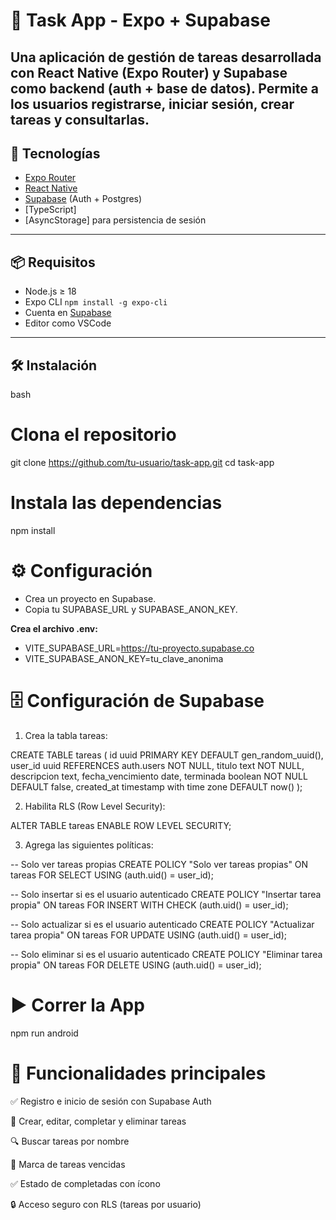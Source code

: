 # 📱 Task App - Expo + Supabase

Una aplicación de gestión de tareas desarrollada con **React Native (Expo Router)** y **Supabase** como backend (auth + base de datos). Permite a los usuarios registrarse, iniciar sesión, crear tareas y consultarlas.
---

## 🚀 Tecnologías

- [Expo Router](https://expo.dev/router)
- [React Native](https://reactnative.dev/)
- [Supabase](https://supabase.com/) (Auth + Postgres)
- [TypeScript]
- [AsyncStorage] para persistencia de sesión

---

## 📦 Requisitos

- Node.js ≥ 18
- Expo CLI `npm install -g expo-cli`
- Cuenta en [Supabase](https://supabase.com/)
- Editor como VSCode

---

## 🛠️ Instalación

bash
# Clona el repositorio
git clone https://github.com/tu-usuario/task-app.git
cd task-app

# Instala las dependencias
npm install

# ⚙️ Configuración

- Crea un proyecto en Supabase.
- Copia tu SUPABASE_URL y SUPABASE_ANON_KEY.

**Crea el archivo .env:**

- VITE_SUPABASE_URL=https://tu-proyecto.supabase.co
- VITE_SUPABASE_ANON_KEY=tu_clave_anonima

# 🗄️ Configuración de Supabase

1. Crea la tabla tareas:

CREATE TABLE tareas (
  id uuid PRIMARY KEY DEFAULT gen_random_uuid(),
  user_id uuid REFERENCES auth.users NOT NULL,
  titulo text NOT NULL,
  descripcion text,
  fecha_vencimiento date,
  terminada boolean NOT NULL DEFAULT false,
  created_at timestamp with time zone DEFAULT now()
);

2. Habilita RLS (Row Level Security):

ALTER TABLE tareas ENABLE ROW LEVEL SECURITY;

3. Agrega las siguientes políticas:

-- Solo ver tareas propias
CREATE POLICY "Solo ver tareas propias"
ON tareas FOR SELECT
USING (auth.uid() = user_id);

-- Solo insertar si es el usuario autenticado
CREATE POLICY "Insertar tarea propia"
ON tareas FOR INSERT
WITH CHECK (auth.uid() = user_id);

-- Solo actualizar si es el usuario autenticado
CREATE POLICY "Actualizar tarea propia"
ON tareas FOR UPDATE
USING (auth.uid() = user_id);

-- Solo eliminar si es el usuario autenticado
CREATE POLICY "Eliminar tarea propia"
ON tareas FOR DELETE
USING (auth.uid() = user_id);



# ▶️ Correr la App

npm run android



# 🧪 Funcionalidades principales

✅ Registro e inicio de sesión con Supabase Auth

📝 Crear, editar, completar y eliminar tareas

🔍 Buscar tareas por nombre

📆 Marca de tareas vencidas

✅ Estado de completadas con ícono

🔒 Acceso seguro con RLS (tareas por usuario)
